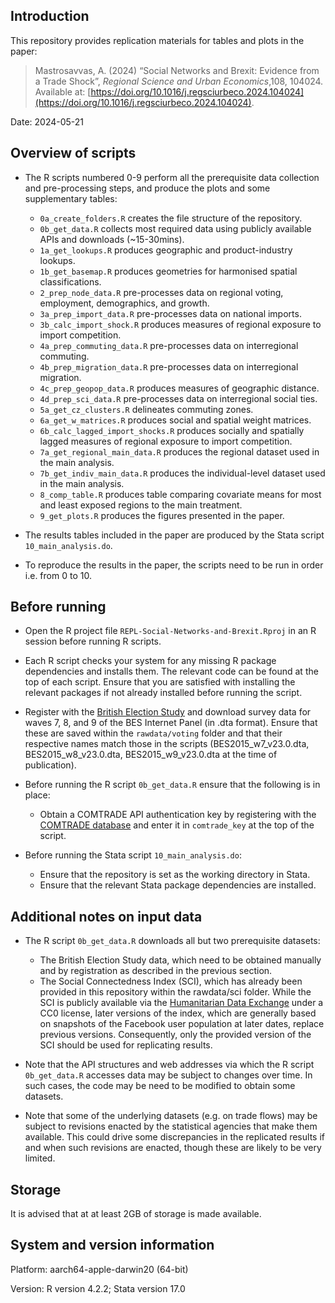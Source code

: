 ## Introduction

This repository provides replication materials for tables and plots in the paper:

> Mastrosavvas, A. (2024) “Social Networks and Brexit: Evidence from a Trade Shock”, *Regional Science and Urban Economics*,108, 104024. Available at: [https://doi.org/10.1016/j.regsciurbeco.2024.104024](https://doi.org/10.1016/j.regsciurbeco.2024.104024).

Date: 2024-05-21 

## Overview of scripts
* The R scripts numbered 0-9 perform all the prerequisite data collection and pre-processing steps, and produce the plots and some supplementary tables:
  
  * `0a_create_folders.R` creates the file structure of the repository.
  * `0b_get_data.R` collects most required data using publicly available APIs and downloads (~15-30mins). 
  * `1a_get_lookups.R` produces geographic and product-industry lookups.
  * `1b_get_basemap.R` produces geometries for harmonised spatial classifications.
  * `2_prep_node_data.R` pre-processes data on regional voting, employment, demographics, and growth.
  * `3a_prep_import_data.R` pre-processes data on national imports.
  * `3b_calc_import_shock.R` produces measures of regional exposure to import competition.
  * `4a_prep_commuting_data.R` pre-processes data on interregional commuting.
  * `4b_prep_migration_data.R` pre-processes data on interregional migration.
  * `4c_prep_geopop_data.R` produces measures of geographic distance.
  * `4d_prep_sci_data.R` pre-processes data on interregional social ties.
  * `5a_get_cz_clusters.R` delineates commuting zones.
  * `6a_get_w_matrices.R` produces social and spatial weight matrices.
  * `6b_calc_lagged_import_shocks.R` produces socially and spatially lagged measures of regional exposure to import competition.
  * `7a_get_regional_main_data.R` produces the regional dataset used in the main analysis.
  * `7b_get_indiv_main_data.R` produces the individual-level dataset used in the main analysis.
  * `8_comp_table.R` produces table comparing covariate means for most and least exposed regions to the main treatment.
  * `9_get_plots.R` produces the figures presented in the paper.
    
* The results tables included in the paper are produced by the Stata script `10_main_analysis.do`. 
* To reproduce the results in the paper, the scripts need to be run in order i.e. from 0 to 10.
 
## Before running

* Open the R project file `REPL-Social-Networks-and-Brexit.Rproj` in an R session before running R scripts.
  
* Each R script checks your system for any missing R package dependencies and installs them. The relevant code can be found at the top of each script. Ensure that you are satisfied with installing the relevant packages if not already installed before running the script.
  

* Register with the [British Election Study](https://www.britishelectionstudy.com/wp-login.php?action=register) and download survey data for waves 7, 8, and 9 of the BES Internet Panel (in .dta format). Ensure that these are saved within the  `rawdata/voting` folder and that their respective names match those in the scripts (BES2015_w7_v23.0.dta, BES2015_w8_v23.0.dta, BES2015_w9_v23.0.dta at the time of publication).
    
* Before running the R script `0b_get_data.R` ensure that the following is in place:
  
  * Obtain a COMTRADE API authentication key by registering with the [COMTRADE database](https://comtradedeveloper.un.org/signin?returnUrl=%2F) and enter it in `comtrade_key` at the top of the script.

* Before running the Stata script `10_main_analysis.do`:
   *  Ensure that the repository is set as the working directory in Stata.
   *  Ensure that the relevant Stata package dependencies are installed.

 ## Additional notes on input data

 * The R script `0b_get_data.R` downloads all but two prerequisite datasets:
    * The British Election Study data, which need to be obtained manually and by registration as described in the previous section.
    * The Social Connectedness Index (SCI), which has already been provided in this repository within the rawdata/sci folder. While the SCI is publicly available via the [Humanitarian Data Exchange](https://data.humdata.org/dataset/social-connectedness-index?) under a CC0 license, later versions of the index, which are generally based on snapshots of the Facebook user population at later dates, replace previous versions. Consequently, only the provided version of the SCI should be used for replicating results.
  
  * Note that the API structures and web addresses via which the R script `0b_get_data.R` accesses data may be subject to changes over time. In such cases, the code may be need to be modified to obtain some datasets.

  * Note that some of the underlying datasets (e.g. on trade flows) may be subject to revisions enacted by the statistical agencies that make them available. This could drive some discrepancies in the replicated results if and when such revisions are enacted, though these are likely to be very limited.

 ## Storage

 It is advised that at at least 2GB of storage is made available.

 ## System and version information

 Platform: aarch64-apple-darwin20 (64-bit) 
 
 Version: R version 4.2.2; Stata version 17.0
 
 
